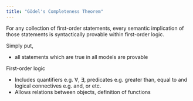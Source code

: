 ```yaml
---
title: "Gödel's Completeness Theorem"
---
```


For any collection of first-order statements, every semantic implication of those statements is syntactically provable within first-order logic.

Simply put,
- all statements which are true in all models are provable

First-order logic
- Includes quantifiers e.g. $\forall$, $\exists$, predicates e.g. greater than, equal to and logical connectives e.g. and, or etc.
- Allows relations between objects, definition of functions